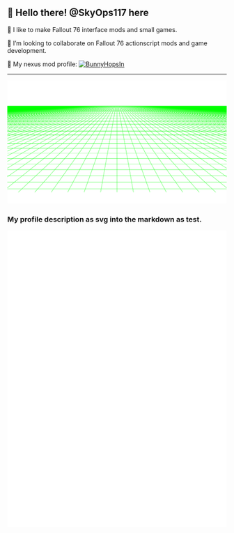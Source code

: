 👋 Hello there! @SkyOps117 here
 ---

🌱 I like to make Fallout 76 interface mods and small games.

🤝 I’m looking to collaborate on Fallout 76 actionscript mods and game development.

🔗 My nexus mod profile: [![BunnyHopsIn](https://images.nexusmods.com/favicons/ReskinOrange/favicon-16x16.png)](https://www.nexusmods.com/users/4382192?tab=user+files)

---

<img src="https://raw.githubusercontent.com/SkyOps117/SkyOps117/main/retro.svg" alt=""/>

### My profile description as svg into the markdown as test.
<img src="./README.svg" alt="" />
